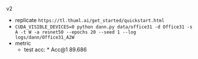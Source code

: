 v2 
- replicate `https://tl.thuml.ai/get_started/quickstart.html`
- `CUDA_VISIBLE_DEVICES=0 python dann.py data/office31 -d Office31 -s A -t W -a resnet50 --epochs 20 --seed 1 --log logs/dann/Office31_A2W`
- metric
  - test acc: * Acc@1 89.686